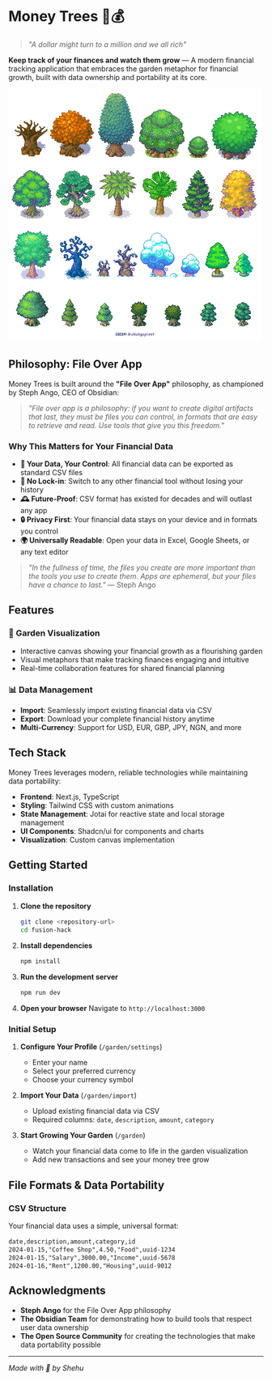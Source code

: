 # Money Trees 🌱💰

> _"A dollar might turn to a million and we all rich"_

**Keep track of your finances and watch them grow** — A modern financial tracking application that embraces the garden metaphor for financial growth, built with data ownership and portability at its core.

![Money Trees Banner](./public/main.png)

## Philosophy: File Over App

Money Trees is built around the **"File Over App"** philosophy, as championed by Steph Ango, CEO of Obsidian:

> _"File over app is a philosophy: if you want to create digital artifacts that last, they must be files you can control, in formats that are easy to retrieve and read. Use tools that give you this freedom."_

### Why This Matters for Your Financial Data

- **📁 Your Data, Your Control**: All financial data can be exported as standard CSV files
- **🔄 No Lock-in**: Switch to any other financial tool without losing your history
- **🕰️ Future-Proof**: CSV format has existed for decades and will outlast any app
- **🔒 Privacy First**: Your financial data stays on your device and in formats you control
- **🌍 Universally Readable**: Open your data in Excel, Google Sheets, or any text editor

> _"In the fullness of time, the files you create are more important than the tools you use to create them. Apps are ephemeral, but your files have a chance to last."_ — Steph Ango

## Features

### 🌱 Garden Visualization

- Interactive canvas showing your financial growth as a flourishing garden
- Visual metaphors that make tracking finances engaging and intuitive
- Real-time collaboration features for shared financial planning

### 📊 Data Management

- **Import**: Seamlessly import existing financial data via CSV
- **Export**: Download your complete financial history anytime
- **Multi-Currency**: Support for USD, EUR, GBP, JPY, NGN, and more

## Tech Stack

Money Trees leverages modern, reliable technologies while maintaining data portability:

- **Frontend**: Next.js, TypeScript
- **Styling**: Tailwind CSS with custom animations
- **State Management**: Jotai for reactive state and local storage management
- **UI Components**: Shadcn/ui for components and charts
- **Visualization**: Custom canvas implementation 

## Getting Started

### Installation

1. **Clone the repository**

   ```bash
   git clone <repository-url>
   cd fusion-hack
   ```

2. **Install dependencies**

   ```bash
   npm install
   ```

4. **Run the development server**

   ```bash
   npm run dev
   ```

5. **Open your browser**
   Navigate to `http://localhost:3000`

### Initial Setup

1. **Configure Your Profile** (`/garden/settings`)

   - Enter your name
   - Select your preferred currency
   - Choose your currency symbol

2. **Import Your Data** (`/garden/import`)

   - Upload existing financial data via CSV
   - Required columns: `date`, `description`, `amount`, `category`

3. **Start Growing Your Garden** (`/garden`)
   - Watch your financial data come to life in the garden visualization
   - Add new transactions and see your money tree grow

## File Formats & Data Portability

### CSV Structure

Your financial data uses a simple, universal format:

```csv
date,description,amount,category,id
2024-01-15,"Coffee Shop",4.50,"Food",uuid-1234
2024-01-15,"Salary",3000.00,"Income",uuid-5678
2024-01-16,"Rent",1200.00,"Housing",uuid-9012
```
## Acknowledgments

- **Steph Ango** for the File Over App philosophy
- **The Obsidian Team** for demonstrating how to build tools that respect user data ownership
- **The Open Source Community** for creating the technologies that make data portability possible

---

_Made with 💜 by Shehu_

